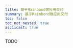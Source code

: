 ```yaml
---
title: 基于Rainbond做应用交付
summary: 基于Rainbond做应用交付
toc: false
toc_not_nested: true
asciicast: true
---
```


<div id="toc"></div>

TODO